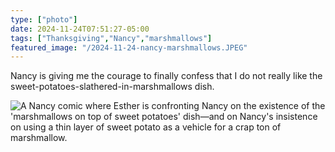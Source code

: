 ```yaml
---
type: ["photo"]
date: 2024-11-24T07:51:27-05:00
tags: ["Thanksgiving","Nancy","marshmallows"]
featured_image: "/2024-11-24-nancy-marshmallows.JPEG"
---
```

Nancy is giving me the courage to finally confess that I do not really like the sweet-potatoes-slathered-in-marshmallows dish.

![A Nancy comic where Esther is confronting Nancy on the existence of the 'marshmallows on top of sweet potatoes' dish—and on Nancy's insistence on using a thin layer of sweet potato as a vehicle for a crap ton of marshmallow.](/2024-11-24-nancy-marshmallows.JPEG)
